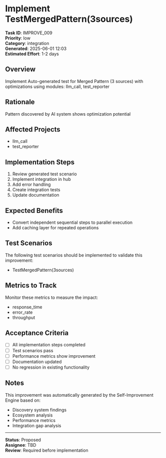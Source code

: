 # Implement TestMergedPattern(3sources)

**Task ID**: IMPROVE_009  
**Priority**: low  
**Category**: integration  
**Generated**: 2025-06-01 12:03  
**Estimated Effort**: 1-2 days

## Overview

Implement Auto-generated test for Merged Pattern (3 sources) with optimizations using modules: llm_call, test_reporter

## Rationale

Pattern discovered by AI system shows optimization potential

## Affected Projects

- llm_call
- test_reporter

## Implementation Steps

1. Review generated test scenario
2. Implement integration in hub
3. Add error handling
4. Create integration tests
5. Update documentation

## Expected Benefits

- Convert independent sequential steps to parallel execution
- Add caching layer for repeated operations

## Test Scenarios

The following test scenarios should be implemented to validate this improvement:

- TestMergedPattern(3sources)

## Metrics to Track

Monitor these metrics to measure the impact:

- response_time
- error_rate
- throughput

## Acceptance Criteria

- [ ] All implementation steps completed
- [ ] Test scenarios pass
- [ ] Performance metrics show improvement
- [ ] Documentation updated
- [ ] No regression in existing functionality

## Notes

This improvement was automatically generated by the Self-Improvement Engine based on:
- Discovery system findings
- Ecosystem analysis
- Performance metrics
- Integration gap analysis

---

**Status**: Proposed  
**Assignee**: TBD  
**Review**: Required before implementation
